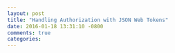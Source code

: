 ```yaml
---
layout: post
title: "Handling Authorization with JSON Web Tokens"
date: 2016-01-18 13:31:10 -0800
comments: true
categories: 
---
```

